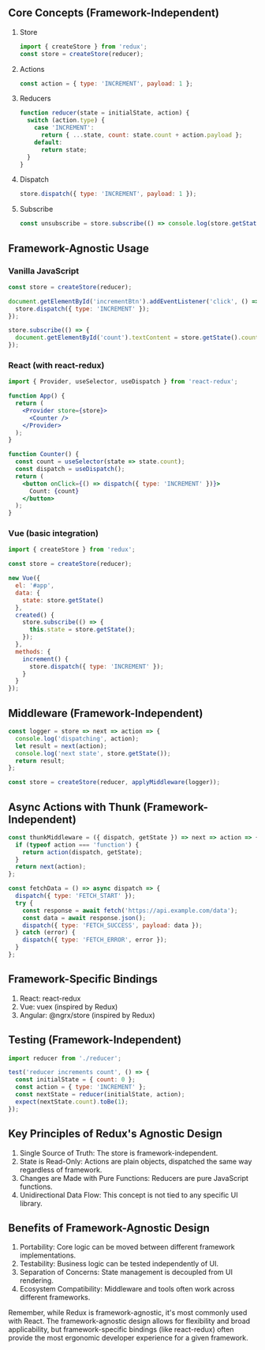 ## Core Concepts (Framework-Independent)

1. Store
   ```javascript
   import { createStore } from 'redux';
   const store = createStore(reducer);
   ```

2. Actions
   ```javascript
   const action = { type: 'INCREMENT', payload: 1 };
   ```

3. Reducers
   ```javascript
   function reducer(state = initialState, action) {
     switch (action.type) {
       case 'INCREMENT':
         return { ...state, count: state.count + action.payload };
       default:
         return state;
     }
   }
   ```

4. Dispatch
   ```javascript
   store.dispatch({ type: 'INCREMENT', payload: 1 });
   ```

5. Subscribe
   ```javascript
   const unsubscribe = store.subscribe(() => console.log(store.getState()));
   ```

## Framework-Agnostic Usage

### Vanilla JavaScript
```javascript
const store = createStore(reducer);

document.getElementById('incrementBtn').addEventListener('click', () => {
  store.dispatch({ type: 'INCREMENT' });
});

store.subscribe(() => {
  document.getElementById('count').textContent = store.getState().count;
});
```

### React (with react-redux)
```jsx
import { Provider, useSelector, useDispatch } from 'react-redux';

function App() {
  return (
    <Provider store={store}>
      <Counter />
    </Provider>
  );
}

function Counter() {
  const count = useSelector(state => state.count);
  const dispatch = useDispatch();
  return (
    <button onClick={() => dispatch({ type: 'INCREMENT' })}>
      Count: {count}
    </button>
  );
}
```

### Vue (basic integration)
```javascript
import { createStore } from 'redux';

const store = createStore(reducer);

new Vue({
  el: '#app',
  data: {
    state: store.getState()
  },
  created() {
    store.subscribe(() => {
      this.state = store.getState();
    });
  },
  methods: {
    increment() {
      store.dispatch({ type: 'INCREMENT' });
    }
  }
});
```

## Middleware (Framework-Independent)

```javascript
const logger = store => next => action => {
  console.log('dispatching', action);
  let result = next(action);
  console.log('next state', store.getState());
  return result;
};

const store = createStore(reducer, applyMiddleware(logger));
```

## Async Actions with Thunk (Framework-Independent)

```javascript
const thunkMiddleware = ({ dispatch, getState }) => next => action => {
  if (typeof action === 'function') {
    return action(dispatch, getState);
  }
  return next(action);
};

const fetchData = () => async dispatch => {
  dispatch({ type: 'FETCH_START' });
  try {
    const response = await fetch('https://api.example.com/data');
    const data = await response.json();
    dispatch({ type: 'FETCH_SUCCESS', payload: data });
  } catch (error) {
    dispatch({ type: 'FETCH_ERROR', error });
  }
};
```

## Framework-Specific Bindings

1. React: react-redux
2. Vue: vuex (inspired by Redux)
3. Angular: @ngrx/store (inspired by Redux)

## Testing (Framework-Independent)

```javascript
import reducer from './reducer';

test('reducer increments count', () => {
  const initialState = { count: 0 };
  const action = { type: 'INCREMENT' };
  const nextState = reducer(initialState, action);
  expect(nextState.count).toBe(1);
});
```

## Key Principles of Redux's Agnostic Design

1. Single Source of Truth: The store is framework-independent.
2. State is Read-Only: Actions are plain objects, dispatched the same way regardless of framework.
3. Changes are Made with Pure Functions: Reducers are pure JavaScript functions.
4. Unidirectional Data Flow: This concept is not tied to any specific UI library.

## Benefits of Framework-Agnostic Design

1. Portability: Core logic can be moved between different framework implementations.
2. Testability: Business logic can be tested independently of UI.
3. Separation of Concerns: State management is decoupled from UI rendering.
4. Ecosystem Compatibility: Middleware and tools often work across different frameworks.

Remember, while Redux is framework-agnostic, it's most commonly used with React. The framework-agnostic design allows for flexibility and broad applicability, but framework-specific bindings (like react-redux) often provide the most ergonomic developer experience for a given framework.